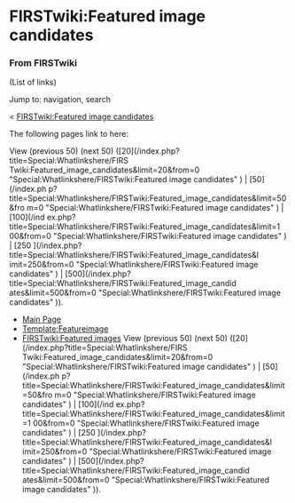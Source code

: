 

# FIRSTwiki:Featured image candidates

### From FIRSTwiki

(List of links)

Jump to: navigation, search

&lt; [FIRSTwiki:Featured image
candidates](/index.php?title=FIRSTwiki:Featured_image_candidates&redirect=no
"FIRSTwiki:Featured image candidates" )  

The following pages link to here:

View (previous 50) (next 50) ([20](/index.php?title=Special:Whatlinkshere/FIRS
Twiki:Featured_image_candidates&limit=20&from=0
"Special:Whatlinkshere/FIRSTwiki:Featured image candidates" ) | [50](/index.ph
p?title=Special:Whatlinkshere/FIRSTwiki:Featured_image_candidates&limit=50&fro
m=0 "Special:Whatlinkshere/FIRSTwiki:Featured image candidates" ) | [100](/ind
ex.php?title=Special:Whatlinkshere/FIRSTwiki:Featured_image_candidates&limit=1
00&from=0 "Special:Whatlinkshere/FIRSTwiki:Featured image candidates" ) | [250
](/index.php?title=Special:Whatlinkshere/FIRSTwiki:Featured_image_candidates&l
imit=250&from=0 "Special:Whatlinkshere/FIRSTwiki:Featured image candidates" )
| [500](/index.php?title=Special:Whatlinkshere/FIRSTwiki:Featured_image_candid
ates&limit=500&from=0 "Special:Whatlinkshere/FIRSTwiki:Featured image
candidates" )).

  * [Main Page](/index.php/Main_Page "Main Page" )
  * [Template:Featureimage](/index.php/Template:Featureimage "Template:Featureimage" )
  * [FIRSTwiki:Featured images](/index.php/FIRSTwiki:Featured_images "FIRSTwiki:Featured images" )
View (previous 50) (next 50) ([20](/index.php?title=Special:Whatlinkshere/FIRS
Twiki:Featured_image_candidates&limit=20&from=0
"Special:Whatlinkshere/FIRSTwiki:Featured image candidates" ) | [50](/index.ph
p?title=Special:Whatlinkshere/FIRSTwiki:Featured_image_candidates&limit=50&fro
m=0 "Special:Whatlinkshere/FIRSTwiki:Featured image candidates" ) | [100](/ind
ex.php?title=Special:Whatlinkshere/FIRSTwiki:Featured_image_candidates&limit=1
00&from=0 "Special:Whatlinkshere/FIRSTwiki:Featured image candidates" ) | [250
](/index.php?title=Special:Whatlinkshere/FIRSTwiki:Featured_image_candidates&l
imit=250&from=0 "Special:Whatlinkshere/FIRSTwiki:Featured image candidates" )
| [500](/index.php?title=Special:Whatlinkshere/FIRSTwiki:Featured_image_candid
ates&limit=500&from=0 "Special:Whatlinkshere/FIRSTwiki:Featured image
candidates" )).

